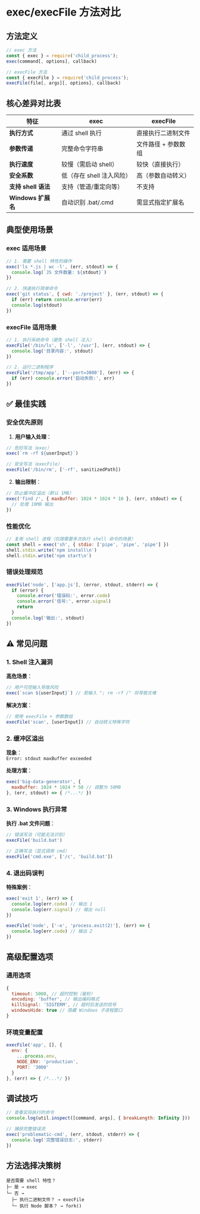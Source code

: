 # exec/execFile 方法对比

## 方法定义
```js
// exec 方法
const { exec } = require('child_process');
exec(command[, options], callback)

// execFile 方法
const { execFile } = require('child_process');
execFile(file[, args][, options], callback)
```

## 核心差异对比表
| 特征                | exec                      | execFile            |
| ------------------- | ------------------------- | ------------------- |
| **执行方式**        | 通过 shell 执行           | 直接执行二进制文件  |
| **参数传递**        | 完整命令字符串            | 文件路径 + 参数数组 |
| **执行速度**        | 较慢（需启动 shell）      | 较快（直接执行）    |
| **安全系数**        | 低（存在 shell 注入风险） | 高（参数自动转义）  |
| **支持 shell 语法** | 支持（管道/重定向等）     | 不支持              |
| **Windows 扩展名**  | 自动识别 .bat/.cmd        | 需显式指定扩展名    |

## 典型使用场景
### exec 适用场景
```js
// 1. 需要 shell 特性的操作
exec('ls *.js | wc -l', (err, stdout) => {
  console.log(`JS 文件数量: ${stdout}`)
})

// 2. 快速执行简单命令
exec('git status', { cwd: './project' }, (err, stdout) => {
  if (err) return console.error(err)
  console.log(stdout)
})
```

### execFile 适用场景
```js
// 1. 执行系统命令（避免 shell 注入）
execFile('/bin/ls', ['-l', '/usr'], (err, stdout) => {
  console.log('目录内容:', stdout)
})

// 2. 运行二进制程序
execFile('/tmp/app', ['--port=3000'], (err) => {
  if (err) console.error('启动失败:', err)
})
```

## ✅ 最佳实践
### 安全优先原则
1. **用户输入处理**：
```js
// 危险写法（exec）
exec(`rm -rf ${userInput}`) 

// 安全写法（execFile）
execFile('/bin/rm', ['-rf', sanitizedPath])
```

2. **输出限制**：
```js
// 防止缓冲区溢出（默认 1MB）
exec('find /', { maxBuffer: 1024 * 1024 * 10 }, (err, stdout) => {
  // 处理 10MB 输出
})
```

### 性能优化
```js
// 复用 shell 进程（仅限需要多次执行 shell 命令的场景）
const shell = exec('sh', { stdio: ['pipe', 'pipe', 'pipe'] })
shell.stdin.write('npm install\n')
shell.stdin.write('npm start\n')
```

### 错误处理规范
```js
execFile('node', ['app.js'], (error, stdout, stderr) => {
  if (error) {
    console.error('错误码:', error.code)
    console.error('信号:', error.signal)
    return
  }
  console.log('输出:', stdout)
})
```

## ⚠️ 常见问题
### 1. Shell 注入漏洞
**高危场景**：
```js
// 用户可控输入导致风险
exec(`scan ${userInput}`) // 若输入 "; rm -rf /" 将导致灾难
```

**解决方案**：
```js
// 使用 execFile + 参数数组
execFile('scan', [userInput]) // 自动转义特殊字符
```

### 2. 缓冲区溢出
**现象**：  
`Error: stdout maxBuffer exceeded`

**处理方案**：
```js
exec('big-data-generator', { 
  maxBuffer: 1024 * 1024 * 50 // 调整为 50MB
}, (err, stdout) => { /*...*/ })
```

### 3. Windows 执行异常
**执行 .bat 文件问题**：
```js
// 错误写法（可能无法识别）
execFile('build.bat')

// 正确写法（显式调用 cmd）
execFile('cmd.exe', ['/c', 'build.bat'])
```

### 4. 退出码误判
**特殊案例**：
```js
exec('exit 1', (err) => {
  console.log(err.code) // 输出 1
  console.log(err.signal) // 输出 null
})

execFile('node', ['-e', 'process.exit(2)'], (err) => {
  console.log(err.code) // 输出 2
})
```

## 高级配置选项
### 通用选项
```js
{
  timeout: 5000, // 超时控制（毫秒）
  encoding: 'buffer', // 输出编码格式
  killSignal: 'SIGTERM', // 超时后发送的信号
  windowsHide: true // 隐藏 Windows 子进程窗口
}
```

### 环境变量配置
```js
execFile('app', [], {
  env: {
    ...process.env,
    NODE_ENV: 'production',
    PORT: '3000'
  }
}, (err) => { /*...*/ })
```

## 调试技巧
```js
// 查看实际执行的命令
console.log(util.inspect([command, args], { breakLength: Infinity }))

// 捕获完整错误流
exec('problematic-cmd', (err, stdout, stderr) => {
  console.log('完整错误日志:', stderr)
})
```

## 方法选择决策树
```
是否需要 shell 特性？
├─ 是 → exec
└─ 否 → 
  ├─ 执行二进制文件？ → execFile
  └─ 执行 Node 脚本？ → fork()
```
